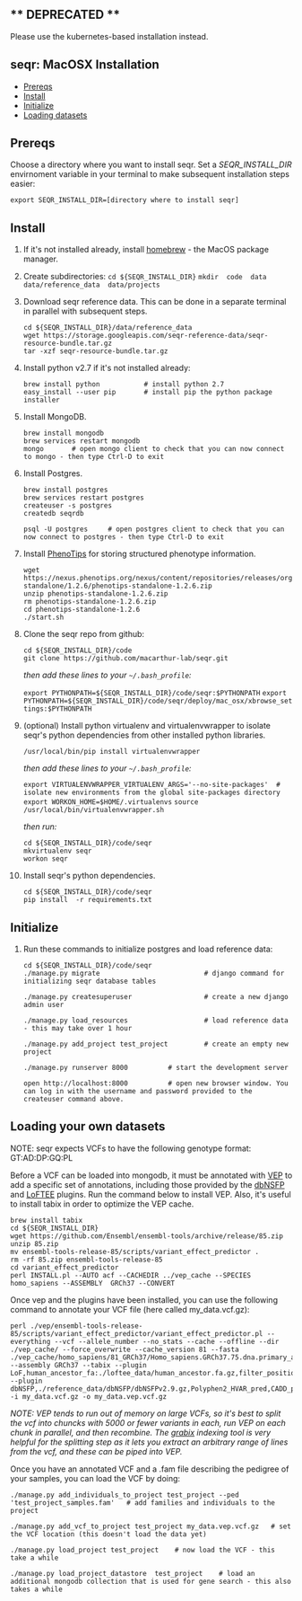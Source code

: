 ** DEPRECATED **
-------------------------------------------------

Please use the kubernetes-based installation instead.



seqr: MacOSX Installation
-------------------------




<!-- START doctoc generated TOC please keep comment here to allow auto update -->
<!-- DON'T EDIT THIS SECTION, INSTEAD RE-RUN doctoc TO UPDATE -->
- [Prereqs](#prereqs)
- [Install](#install)
- [Initialize](#initialize)
- [Loading datasets](#loading-your-own-datasets)

<!-- END doctoc generated TOC please keep comment here to allow auto update -->

## Prereqs

Choose a directory where you want to install seqr.
Set a *SEQR_INSTALL_DIR* envirnoment variable in your terminal to make subsequent installation steps easier:

```export SEQR_INSTALL_DIR=[directory where to install seqr]```


## Install

1. If it's not installed already, install [homebrew](http://brew.sh/) - the MacOS package manager.

1. Create subdirectories:
   `cd ${SEQR_INSTALL_DIR}`
   `mkdir  code  data  data/reference_data  data/projects`

1. Download seqr reference data.
This can be done in a separate terminal in parallel with subsequent steps.
   ```
   cd ${SEQR_INSTALL_DIR}/data/reference_data
   wget https://storage.googleapis.com/seqr-reference-data/seqr-resource-bundle.tar.gz
   tar -xzf seqr-resource-bundle.tar.gz
   ```

1. Install python v2.7 if it's not installed already:
   ```
   brew install python           # install python 2.7
   easy_install --user pip       # install pip the python package installer
   ```

1. Install MongoDB.
   ```
   brew install mongodb
   brew services restart mongodb
   mongo       # open mongo client to check that you can now connect to mongo - then type Ctrl-D to exit
   ```
1. Install Postgres.
   ```
   brew install postgres
   brew services restart postgres
   createuser -s postgres
   createdb seqrdb

   psql -U postgres     # open postgres client to check that you can now connect to postgres - then type Ctrl-D to exit
   ```

1. Install [PhenoTips](https://phenotips.org/) for storing structured phenotype information.
   ```
   wget https://nexus.phenotips.org/nexus/content/repositories/releases/org/phenotips/phenotips-standalone/1.2.6/phenotips-standalone-1.2.6.zip
   unzip phenotips-standalone-1.2.6.zip
   rm phenotips-standalone-1.2.6.zip
   cd phenotips-standalone-1.2.6
   ./start.sh
   ```
1. Clone the seqr repo from github:
   ```
   cd ${SEQR_INSTALL_DIR}/code
   git clone https://github.com/macarthur-lab/seqr.git
   ```

   *then add these lines to your `~/.bash_profile`:*

   `export PYTHONPATH=${SEQR_INSTALL_DIR}/code/seqr:$PYTHONPATH`
   `export PYTHONPATH=${SEQR_INSTALL_DIR}/code/seqr/deploy/mac_osx/xbrowse_settings:$PYTHONPATH`

1. (optional) Install python virtualenv and virtualenvwrapper to isolate seqr's python dependencies from other installed python libraries.
   ```
   /usr/local/bin/pip install virtualenvwrapper
   ```

   *then add these lines to your `~/.bash_profile`:*

   `export VIRTUALENVWRAPPER_VIRTUALENV_ARGS='--no-site-packages'  #  isolate new environments from the global site-packages directory`
   `export WORKON_HOME=$HOME/.virtualenvs`
   `source /usr/local/bin/virtualenvwrapper.sh`

   *then run:*
   ```
   cd ${SEQR_INSTALL_DIR}/code/seqr
   mkvirtualenv seqr
   workon seqr
   ```

1. Install seqr's python dependencies.
   ```
   cd ${SEQR_INSTALL_DIR}/code/seqr
   pip install  -r requirements.txt
   ```


## Initialize

1. Run these commands to initialize postgres and load reference data:
   ```
   cd ${SEQR_INSTALL_DIR}/code/seqr
   ./manage.py migrate                          # django command for initializing seqr database tables

   ./manage.py createsuperuser                  # create a new django admin user

   ./manage.py load_resources                   # load reference data - this may take over 1 hour

   ./manage.py add_project test_project         # create an empty new project

   ./manage.py runserver 8000          # start the development server

   open http://localhost:8000          # open new browser window. You can log in with the username and password provided to the createuser command above.
   ```


## Loading your own datasets

NOTE: seqr expects VCFs to have the following genotype format: GT:AD:DP:GQ:PL


Before a VCF can be loaded into mongodb, it must be annotated with [VEP](https://useast.ensembl.org/info/docs/tools/vep/index.html) to add a specific set of annotations, including those provided by the [dbNSFP](http://www.ensembl.info/ecode/dbnsfp/) and [LoFTEE](http://www.ensembl.info/ecode/loftee/) plugins. Run the command below to install VEP. Also, it's useful to install tabix in order to optimize the VEP cache.
   ```
   brew install tabix
   cd ${SEQR_INSTALL_DIR}
   wget https://github.com/Ensembl/ensembl-tools/archive/release/85.zip
   unzip 85.zip
   mv ensembl-tools-release-85/scripts/variant_effect_predictor .
   rm -rf 85.zip ensembl-tools-release-85
   cd variant_effect_predictor
   perl INSTALL.pl --AUTO acf --CACHEDIR ../vep_cache --SPECIES homo_sapiens --ASSEMBLY  GRCh37 --CONVERT
   ```


Once vep and the plugins have been installed, you can use the following command to annotate your VCF file (here called my_data.vcf.gz):

   ```
   perl ./vep/ensembl-tools-release-85/scripts/variant_effect_predictor/variant_effect_predictor.pl --everything --vcf --allele_number --no_stats --cache --offline --dir ./vep_cache/ --force_overwrite --cache_version 81 --fasta ./vep_cache/homo_sapiens/81_GRCh37/Homo_sapiens.GRCh37.75.dna.primary_assembly.fa --assembly GRCh37 --tabix --plugin LoF,human_ancestor_fa:./loftee_data/human_ancestor.fa.gz,filter_position:0.05,min_intron_size:15 --plugin dbNSFP,./reference_data/dbNSFP/dbNSFPv2.9.gz,Polyphen2_HVAR_pred,CADD_phred,SIFT_pred,FATHMM_pred,MutationTaster_pred,MetaSVM_pred -i my_data.vcf.gz -o my_data.vep.vcf.gz
   ```

*NOTE: VEP tends to run out of memory on large VCFs, so it's best to split the vcf into chuncks with 5000 or fewer variants in each, run VEP on each chunk in parallel, and then recombine. The [grabix](https://github.com/arq5x/grabix) indexing tool is very helpful for the splitting step as it lets you extract an arbitrary range of lines from the vcf, and these can be piped into VEP.*


Once you have an annotated VCF and a .fam file describing the pedigree of your samples, you can load the VCF by doing:
```
./manage.py add_individuals_to_project test_project --ped 'test_project_samples.fam'   # add families and individuals to the project

./manage.py add_vcf_to_project test_project my_data.vep.vcf.gz   # set the VCF location (this doesn't load the data yet)

./manage.py load_project test_project    # now load the VCF - this take a while

./manage.py load_project_datastore  test_project    # load an additional mongodb collection that is used for gene search - this also takes a while

```
